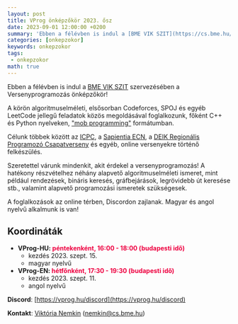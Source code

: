 ```yaml
---
layout: post
title: VProg önképzőkör 2023. ősz
date: 2023-09-01 12:00:00 +0200
summary: 'Ebben a félévben is indul a [BME VIK SZIT](https://cs.bme.hu/) szervezésében a Versenyprogramozás önképzőkör!'
categories: [onkepzokor]
keywords: onkepzokor
tags:
 - onkepzokor
math: true
---
```


Ebben a félévben is indul a [BME VIK SZIT](https://cs.bme.hu/) szervezésében a Versenyprogramozás önképzőkör!

A körön algoritmuselméleti, elsősorban Codeforces, SPOJ és egyéb LeetCode jellegű feladatok közös megoldásával foglalkozunk, főként C++ és Python nyelveken, ["mob programming"](https://en.wikipedia.org/wiki/Team_programming#Mob_programming) formátumban.

Célunk többek között az [ICPC](https://icpc.global/), a [Sapientia ECN](https://ecn.ms.sapientia.ro/), a [DEIK Regionális Programozó Csapatverseny](https://progcont.hu/) és egyéb, online versenyekre történő felkészülés.

Szeretettel várunk mindenkit, akit érdekel a versenyprogramozás! A hatékony részvételhez néhány alapvető algoritmuselméleti ismeret, mint például rendezések, bináris keresés, gráfbejárások, legrövidebb út keresése stb., valamint alapvető programozási ismeretek szükségesek.

A foglalkozások az online térben, Discordon zajlanak. Magyar és angol nyelvű alkalmunk is van!

## Koordináták

- **VProg-HU: <span style="color:#EE0040">péntekenként, 16:00 - 18:00 (budapesti idő)</span>**
  - kezdés 2023. szept. 15.
  - magyar nyelvű
- **VProg-EN: <span style="color:#EE0040">hétfőnként, 17:30 - 19:30 (budapesti idő)</span>**
  - kezdés 2023. szept. 11.
  - angol nyelvű

**Discord**: [https://vprog.hu/discord](https://vprog.hu/discord)

**Kontakt**: [Viktória Nemkin](https://cs.bme.hu/~nemkin) ([nemkin@cs.bme.hu](mailto:nemkin@cs.bme.hu))
